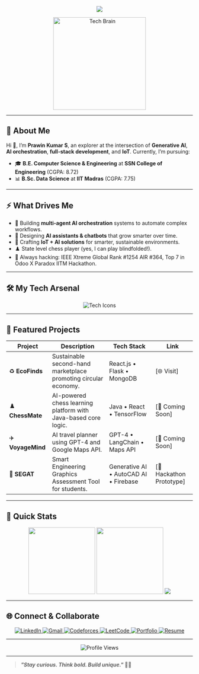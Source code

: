 <div align="center">
  <img src="https://readme-typing-svg.herokuapp.com?font=Orbitron&size=35&pause=1000&color=00D9FF&center=true&vCenter=true&width=900&height=60&lines=Hey+I'm+Prawin!;Generative+AI+%7C+Full-Stack+Dev;Always+Curious+and+Building;">
</div>

<p align="center">
  <img src="https://raw.githubusercontent.com/PrawinKumar1506/PrawinKumar1506/main/assets/tech-brain.gif" width="250" alt="Tech Brain"/>
</p>

---

## 📌 **About Me**
Hi 👋, I’m **Prawin Kumar S**, an explorer at the intersection of **Generative AI**, **AI orchestration**, **full-stack development**, and **IoT**. Currently, I’m pursuing:

- 🎓 **B.E. Computer Science & Engineering** at **SSN College of Engineering** (CGPA: 8.72)
- 📊 **B.Sc. Data Science** at **IIT Madras** (CGPA: 7.75)

---

## ⚡ **What Drives Me**
- 🧠 Building **multi-agent AI orchestration** systems to automate complex workflows.
- 🤖 Designing **AI assistants & chatbots** that grow smarter over time.
- 🔌 Crafting **IoT + AI solutions** for smarter, sustainable environments.
- ♟️ State level chess player (yes, I can play blindfolded!).
- 🚀 Always hacking: IEEE Xtreme Global Rank #1254 AIR #364, Top 7 in Odoo X Paradox IITM Hackathon.

---

## 🛠️ **My Tech Arsenal**
<p align="center">
  <img src="https://skillicons.dev/icons?i=python,java,react,flask,mongodb,arduino,linux,tensorflow,git,github,vercel" alt="Tech Icons"/>
</p>

---

## 🚀 **Featured Projects**

| Project | Description | Tech Stack | Link |
| ------- | ----------- | ---------- | ---- |
| ♻️ **EcoFinds** | Sustainable second-hand marketplace promoting circular economy. | React.js • Flask • MongoDB | [🌐 Visit] |
| ♟️ **ChessMate** | AI-powered chess learning platform with Java-based core logic. | Java • React • TensorFlow | [🔗 Coming Soon] |
| ✈️ **VoyageMind** | AI travel planner using GPT-4 and Google Maps API. | GPT-4 • LangChain • Maps API | [🔗 Coming Soon] |
| 🤖 **SEGAT** | Smart Engineering Graphics Assessment Tool for students. | Generative AI • AutoCAD AI • Firebase | [🔗 Hackathon Prototype] |

---

## 🎯 **Quick Stats**
<p align="center">
  <img src="https://github-readme-stats.vercel.app/api?username=prawinkumar1506&show_icons=true&theme=radical" height="180em"/>
  <img src="https://github-readme-stats.vercel.app/api/top-langs/?username=prawinkumar1506&layout=compact&theme=radical" height="180em"/>
  <img src="https://github-profile-trophy.vercel.app/?username=prawinkumar1506&theme=radical&row=1&column=4" />
</p>

---

## 🌐 **Connect & Collaborate**

<p align="center">
  <a href="https://linkedin.com/in/prawin-kumar-s-a60153284/" target="_blank">
    <img src="https://img.shields.io/badge/LinkedIn-0077B5?style=for-the-badge&logo=linkedin&logoColor=white" alt="LinkedIn">
  </a>
  <a href="mailto:prawinkumar1506@gmail.com">
    <img src="https://img.shields.io/badge/Gmail-D14836?style=for-the-badge&logo=gmail&logoColor=white" alt="Gmail">
  </a>
  <a href="https://codeforces.com/profile/spk007" target="_blank">
    <img src="https://img.shields.io/badge/Codeforces-445f9d?style=for-the-badge&logo=Codeforces&logoColor=white" alt="Codeforces">
  </a>
  <a href="https://leetcode.com/prawinkumar1506/" target="_blank">
    <img src="https://img.shields.io/badge/-LeetCode-FFA116?style=for-the-badge&logo=LeetCode&logoColor=black" alt="LeetCode">
  </a>
  <a href="https://prawinportfolio.vercel.app/" target="_blank">
    <img src="https://img.shields.io/badge/Portfolio-000000?style=for-the-badge&logo=vercel&logoColor=white" alt="Portfolio">
  </a>
  <a href="https://drive.google.com/file/d/1zRg1jok2uHfupx58K5sya7Z45ovDhB7g/view?usp=drive_link" target="_blank">
    <img src="https://img.shields.io/badge/Resume-4285F4?style=for-the-badge&logo=google-drive&logoColor=white" alt="Resume">
  </a>
</p>

---

<div align="center">
  <img src="https://komarev.com/ghpvc/?username=prawinkumar1506&label=Profile%20views&color=0e75b6&style=flat" alt="Profile Views" />
</div>

---

> **_"Stay curious. Think bold. Build unique."_ 🚀✨**
